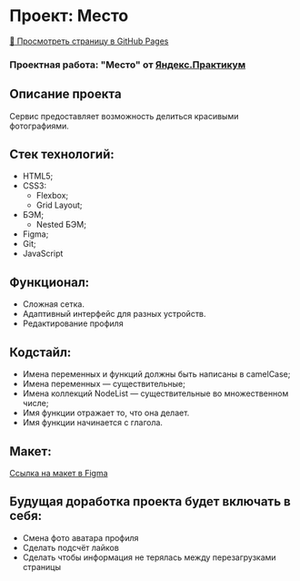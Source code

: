 # Проект: Место
[:link: Просмотреть страницу в GitHub Pages](https://ori-wiki.github.io/mesto/)
### Проектная работа: "Место" от [Яндекс.Практикум](https://practicum.yandex.ru/web/)

## Описание проекта
Сервис предоставляет возможность делиться красивыми фотографиями.

## Стек технологий:
- HTML5;
- CSS3:
  - Flexbox;
  - Grid Layout;
- БЭМ;
  - Nested БЭМ;
- Figma;
- Git;
- JavaScript

## Функционал:
- Сложная сетка.
- Адаптивный интерфейс для разных устройств.
- Редактирование профиля

## Кодстайл:
- Имена переменных и функций должны быть написаны в camelCase;
- Имена переменных — существительные;
- Имена коллекций NodeList — существительные во множественном числе;
- Имя функции отражает то, что она делает.
- Имя функции начинается с глагола.

## Макет:
[Ссылка на макет в Figma](https://www.figma.com/file/2cn9N9jSkmxD84oJik7xL7/JavaScript.-Sprint-4?node-id=0%3A1)

## Будущая доработка проекта будет включать в себя:
* Смена фото аватара профиля
* Сделать подсчёт лайков
* Сделать чтобы информация не терялась между перезагрузками страницы










